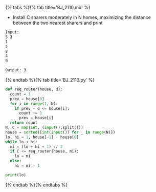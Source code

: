 {% tabs %}{% tab title='BJ_2110.md' %}

* Install C sharers moderately in N homes, maximizing the distance between the two nearest sharers and print

```txt
Input:
5 3
1
2
8
4
9

Output: 3
```

{% endtab %}{% tab title='BJ_2110.py' %}

```py
def req_router(house, d):
  count = 1
  prev = house[0]
  for i in range(1, N):
    if prev + d <= house[i]:
      count += 1
      prev = house[i]
  return count
N, C = map(int, (input().split()))
house = sorted([int(input()) for _ in range(N)])
lo, hi = 1, house[-1] - house[0]
while lo < hi:
  mi = (lo + hi + 1) // 2
  if C <= req_router(house, mi):
    lo = mi
  else:
    hi = mi - 1

print(lo)
```

{% endtab %}{% endtabs %}
